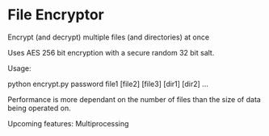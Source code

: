 # File Encryptor
 Encrypt (and decrypt) multiple files (and directories) at once

Uses AES 256 bit encryption with a secure random 32 bit salt.

Usage:

python encrypt.py password file1 [file2] [file3] [dir1] [dir2] ...

Performance is more dependant on the number of files than the size of data being operated on.

Upcoming features:
Multiprocessing
